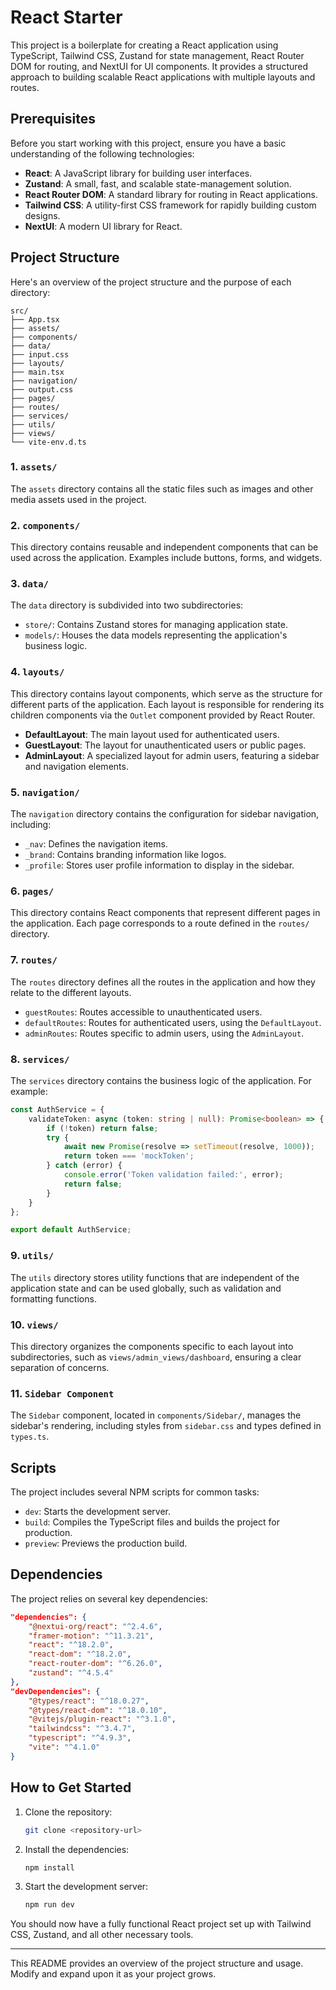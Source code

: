 # React Starter

This project is a boilerplate for creating a React application using TypeScript, Tailwind CSS, Zustand for state management, React Router DOM for routing, and NextUI for UI components. It provides a structured approach to building scalable React applications with multiple layouts and routes.

## Prerequisites

Before you start working with this project, ensure you have a basic understanding of the following technologies:

- **React**: A JavaScript library for building user interfaces.
- **Zustand**: A small, fast, and scalable state-management solution.
- **React Router DOM**: A standard library for routing in React applications.
- **Tailwind CSS**: A utility-first CSS framework for rapidly building custom designs.
- **NextUI**: A modern UI library for React.

## Project Structure

Here's an overview of the project structure and the purpose of each directory:

```
src/
├── App.tsx
├── assets/
├── components/
├── data/
├── input.css
├── layouts/
├── main.tsx
├── navigation/
├── output.css
├── pages/
├── routes/
├── services/
├── utils/
├── views/
└── vite-env.d.ts
```

### 1. `assets/`

The `assets` directory contains all the static files such as images and other media assets used in the project.

### 2. `components/`

This directory contains reusable and independent components that can be used across the application. Examples include buttons, forms, and widgets.

### 3. `data/`

The `data` directory is subdivided into two subdirectories:

- `store/`: Contains Zustand stores for managing application state.
- `models/`: Houses the data models representing the application's business logic.

### 4. `layouts/`

This directory contains layout components, which serve as the structure for different parts of the application. Each layout is responsible for rendering its children components via the `Outlet` component provided by React Router.

- **DefaultLayout**: The main layout used for authenticated users.
- **GuestLayout**: The layout for unauthenticated users or public pages.
- **AdminLayout**: A specialized layout for admin users, featuring a sidebar and navigation elements.

### 5. `navigation/`

The `navigation` directory contains the configuration for sidebar navigation, including:

- `_nav`: Defines the navigation items.
- `_brand`: Contains branding information like logos.
- `_profile`: Stores user profile information to display in the sidebar.

### 6. `pages/`

This directory contains React components that represent different pages in the application. Each page corresponds to a route defined in the `routes/` directory.

### 7. `routes/`

The `routes` directory defines all the routes in the application and how they relate to the different layouts.

- `guestRoutes`: Routes accessible to unauthenticated users.
- `defaultRoutes`: Routes for authenticated users, using the `DefaultLayout`.
- `adminRoutes`: Routes specific to admin users, using the `AdminLayout`.

### 8. `services/`

The `services` directory contains the business logic of the application. For example:

```typescript
const AuthService = {
    validateToken: async (token: string | null): Promise<boolean> => {
        if (!token) return false;
        try {
            await new Promise(resolve => setTimeout(resolve, 1000));
            return token === 'mockToken';
        } catch (error) {
            console.error('Token validation failed:', error);
            return false;
        }
    }
};

export default AuthService;
```

### 9. `utils/`

The `utils` directory stores utility functions that are independent of the application state and can be used globally, such as validation and formatting functions.

### 10. `views/`

This directory organizes the components specific to each layout into subdirectories, such as `views/admin_views/dashboard`, ensuring a clear separation of concerns.

### 11. `Sidebar Component`

The `Sidebar` component, located in `components/Sidebar/`, manages the sidebar's rendering, including styles from `sidebar.css` and types defined in `types.ts`.

## Scripts

The project includes several NPM scripts for common tasks:

- `dev`: Starts the development server.
- `build`: Compiles the TypeScript files and builds the project for production.
- `preview`: Previews the production build.

## Dependencies

The project relies on several key dependencies:

```json
"dependencies": {
    "@nextui-org/react": "^2.4.6",
    "framer-motion": "^11.3.21",
    "react": "^18.2.0",
    "react-dom": "^18.2.0",
    "react-router-dom": "^6.26.0",
    "zustand": "^4.5.4"
},
"devDependencies": {
    "@types/react": "^18.0.27",
    "@types/react-dom": "^18.0.10",
    "@vitejs/plugin-react": "^3.1.0",
    "tailwindcss": "^3.4.7",
    "typescript": "^4.9.3",
    "vite": "^4.1.0"
}
```

## How to Get Started

1. Clone the repository:
   ```bash
   git clone <repository-url>
   ```
2. Install the dependencies:
   ```bash
   npm install
   ```
3. Start the development server:
   ```bash
   npm run dev
   ```

You should now have a fully functional React project set up with Tailwind CSS, Zustand, and all other necessary tools.

---

This README provides an overview of the project structure and usage. Modify and expand upon it as your project grows.